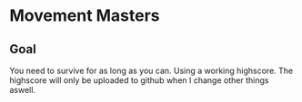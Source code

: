 # Movement Masters
## Goal
You need to survive for as long as you can. Using a working highscore. The highscore will only be uploaded to github when I change other things aswell.

